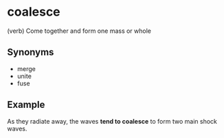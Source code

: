 # coalesce

(verb) Come together and form one mass or whole

## Synonyms

+ merge
+ unite
+ fuse

## Example

As they radiate away, the waves **tend to coalesce** to form two main shock waves.
